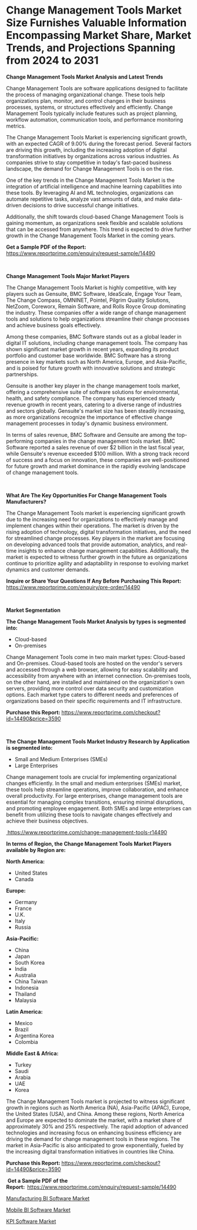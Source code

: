 <p><h1>Change Management Tools Market Size Furnishes Valuable Information Encompassing Market Share, Market Trends, and Projections Spanning from 2024 to 2031</h1></p><p><strong>Change Management Tools Market Analysis and Latest Trends</strong></p>
<p><p>Change Management Tools are software applications designed to facilitate the process of managing organizational change. These tools help organizations plan, monitor, and control changes in their business processes, systems, or structures effectively and efficiently. Change Management Tools typically include features such as project planning, workflow automation, communication tools, and performance monitoring metrics.</p><p>The Change Management Tools Market is experiencing significant growth, with an expected CAGR of 9.00% during the forecast period. Several factors are driving this growth, including the increasing adoption of digital transformation initiatives by organizations across various industries. As companies strive to stay competitive in today's fast-paced business landscape, the demand for Change Management Tools is on the rise.</p><p>One of the key trends in the Change Management Tools Market is the integration of artificial intelligence and machine learning capabilities into these tools. By leveraging AI and ML technologies, organizations can automate repetitive tasks, analyze vast amounts of data, and make data-driven decisions to drive successful change initiatives.</p><p>Additionally, the shift towards cloud-based Change Management Tools is gaining momentum, as organizations seek flexible and scalable solutions that can be accessed from anywhere. This trend is expected to drive further growth in the Change Management Tools Market in the coming years.</p></p>
<p><strong>Get a Sample PDF of the Report:&nbsp;</strong> <a href="https://www.reportprime.com/enquiry/request-sample/14490">https://www.reportprime.com/enquiry/request-sample/14490</a></p>
<p>&nbsp;</p>
<p><strong>Change Management Tools Major Market Players</strong></p>
<p><p>The Change Management Tools Market is highly competitive, with key players such as Gensuite, BMC Software, IdeaScale, Engage Your Team, The Change Compass, OMNINET, Pointel, Pilgrim Quality Solutions, NetZoom, Coreworx, Remain Software, and Rolls Royce Group dominating the industry. These companies offer a wide range of change management tools and solutions to help organizations streamline their change processes and achieve business goals effectively.</p><p>Among these companies, BMC Software stands out as a global leader in digital IT solutions, including change management tools. The company has shown significant market growth in recent years, expanding its product portfolio and customer base worldwide. BMC Software has a strong presence in key markets such as North America, Europe, and Asia-Pacific, and is poised for future growth with innovative solutions and strategic partnerships.</p><p>Gensuite is another key player in the change management tools market, offering a comprehensive suite of software solutions for environmental, health, and safety compliance. The company has experienced steady revenue growth in recent years, catering to a diverse range of industries and sectors globally. Gensuite's market size has been steadily increasing, as more organizations recognize the importance of effective change management processes in today's dynamic business environment.</p><p>In terms of sales revenue, BMC Software and Gensuite are among the top-performing companies in the change management tools market. BMC Software reported a sales revenue of over $2 billion in the last fiscal year, while Gensuite's revenue exceeded $100 million. With a strong track record of success and a focus on innovation, these companies are well-positioned for future growth and market dominance in the rapidly evolving landscape of change management tools.</p></p>
<p>&nbsp;</p>
<p><strong>What Are The Key Opportunities For Change Management Tools Manufacturers?</strong></p>
<p><p>The Change Management Tools market is experiencing significant growth due to the increasing need for organizations to effectively manage and implement changes within their operations. The market is driven by the rising adoption of technology, digital transformation initiatives, and the need for streamlined change processes. Key players in the market are focusing on developing advanced tools that provide automation, analytics, and real-time insights to enhance change management capabilities. Additionally, the market is expected to witness further growth in the future as organizations continue to prioritize agility and adaptability in response to evolving market dynamics and customer demands.</p></p>
<p><strong>Inquire or Share Your Questions If Any Before Purchasing This Report:</strong> <a href="https://www.reportprime.com/enquiry/pre-order/14490">https://www.reportprime.com/enquiry/pre-order/14490</a></p>
<p>&nbsp;</p>
<p><strong>Market Segmentation</strong></p>
<p><strong>The Change Management Tools Market Analysis by types is segmented into:</strong></p>
<p><ul><li>Cloud-based</li><li>On-premises</li></ul></p>
<p><p>Change Management Tools come in two main market types: Cloud-based and On-premises. Cloud-based tools are hosted on the vendor's servers and accessed through a web browser, allowing for easy scalability and accessibility from anywhere with an internet connection. On-premises tools, on the other hand, are installed and maintained on the organization's own servers, providing more control over data security and customization options. Each market type caters to different needs and preferences of organizations based on their specific requirements and IT infrastructure.</p></p>
<p><strong>Purchase this Report:&nbsp;</strong><a href="https://www.reportprime.com/checkout?id=14490&price=3590">https://www.reportprime.com/checkout?id=14490&price=3590</a></p>
<p>&nbsp;</p>
<p><strong>The Change Management Tools Market Industry Research by Application is segmented into:</strong></p>
<p><ul><li>Small and Medium Enterprises (SMEs)</li><li>Large Enterprises</li></ul></p>
<p><p>Change management tools are crucial for implementing organizational changes efficiently. In the small and medium enterprises (SMEs) market, these tools help streamline operations, improve collaboration, and enhance overall productivity. For large enterprises, change management tools are essential for managing complex transitions, ensuring minimal disruptions, and promoting employee engagement. Both SMEs and large enterprises can benefit from utilizing these tools to navigate changes effectively and achieve their business objectives.</p></p>
<p><a href="https://www.reportprime.com/change-management-tools-r14490">&nbsp;https://www.reportprime.com/change-management-tools-r14490</a></p>
<p><strong>In terms of Region, the Change Management Tools Market Players available by Region are:</strong></p>
<p>
    <p> <strong> North America: </strong>
        <ul>
            <li>United States</li>
            <li>Canada</li>
        </ul>
        </p> 
    <p> <strong> Europe: </strong>
        <ul>
            <li>Germany</li>
            <li>France</li>
            <li>U.K.</li>
            <li>Italy</li>
            <li>Russia</li>
        </ul>
        </p> 
    <p> <strong> Asia-Pacific: </strong>
        <ul>
            <li>China</li>
            <li>Japan</li>
            <li>South Korea</li>
            <li>India</li>
            <li>Australia</li>
            <li>China Taiwan</li>
            <li>Indonesia</li>
            <li>Thailand</li>
            <li>Malaysia</li>
        </ul>
        </p> 
    <p> <strong> Latin America: </strong>
        <ul>
            <li>Mexico</li>
            <li>Brazil</li>
            <li>Argentina Korea</li>
            <li>Colombia</li>
        </ul>
        </p> 
    <p> <strong> Middle East & Africa: </strong>
        <ul>
            <li>Turkey</li>
            <li>Saudi</li>
            <li>Arabia</li>
            <li>UAE</li>
            <li>Korea</li>
        </ul>
    </p>
    </p>
<p><p>The Change Management Tools market is projected to witness significant growth in regions such as North America (NA), Asia-Pacific (APAC), Europe, the United States (USA), and China. Among these regions, North America and Europe are expected to dominate the market, with a market share of approximately 30% and 25% respectively. The rapid adoption of advanced technologies and increasing focus on enhancing business efficiency are driving the demand for change management tools in these regions. The market in Asia-Pacific is also anticipated to grow exponentially, fueled by the increasing digital transformation initiatives in countries like China.</p></p>
<p><strong>Purchase this Report: </strong><a href="https://www.reportprime.com/checkout?id=14490&price=3590">https://www.reportprime.com/checkout?id=14490&price=3590</a></p>
<p>&nbsp;<strong>Get a Sample PDF of the Report:&nbsp;&nbsp;</strong><a href="https://www.reportprime.com/enquiry/request-sample/14490">https://www.reportprime.com/enquiry/request-sample/14490</a></p>
<p><strong></strong></p>
<p><p><a href="https://github.com/sardarp081/Market-Research-Report-List-1/blob/main/manufacturing-bi-software-market.md">Manufacturing BI Software Market</a></p><p><a href="https://github.com/waylose1223/Market-Research-Report-List-1/blob/main/mobile-bi-software-market.md">Mobile BI Software Market</a></p><p><a href="https://github.com/gcimaudf65/Market-Research-Report-List-1/blob/main/kpi-software-market.md">KPI Software Market</a></p></p>